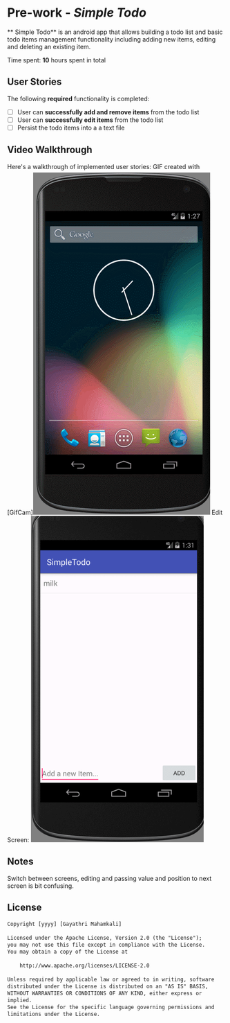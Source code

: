 # Pre-work - *Simple Todo*

** Simple Todo** is an android app that allows building a todo list and basic todo items management functionality including adding new items, editing and deleting an existing item.

Time spent: **10** hours spent in total

## User Stories

The following **required** functionality is completed:

* [ ] User can **successfully add and remove items** from the todo list
* [ ] User can **successfully edit items** from the todo list
* [ ]  Persist the todo items into a a text file

## Video Walkthrough 

Here's a walkthrough of implemented user stories:
GIF created with [GifCam]![Sample](SampleTodoAppGIF.gif)
Edit Screen:
![Sample](EditScreenGif.gif)

## Notes

 Switch between screens, editing and passing value and position to next screen is bit confusing.

## License

    Copyright [yyyy] [Gayathri Mahamkali]

    Licensed under the Apache License, Version 2.0 (the "License");
    you may not use this file except in compliance with the License.
    You may obtain a copy of the License at

        http://www.apache.org/licenses/LICENSE-2.0

    Unless required by applicable law or agreed to in writing, software
    distributed under the License is distributed on an "AS IS" BASIS,
    WITHOUT WARRANTIES OR CONDITIONS OF ANY KIND, either express or implied.
    See the License for the specific language governing permissions and
    limitations under the License.
